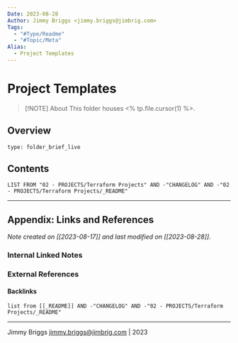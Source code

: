 ```yaml
---
Date: 2023-08-28
Author: Jimmy Briggs <jimmy.briggs@jimbrig.com>
Tags:
  - "#Type/Readme"
  - "#Topic/Meta"
Alias:
  - Project Templates
---
```


# Project Templates

> [!NOTE] About
> This folder houses <% tp.file.cursor(1) %>.

## Overview


```ccard
type: folder_brief_live
```
 

## Contents

```dataview
LIST FROM "02 - PROJECTS/Terraform Projects" AND -"CHANGELOG" AND -"02 - PROJECTS/Terraform Projects/_README"
```

***

## Appendix: Links and References

*Note created on [[2023-08-17]] and last modified on [[2023-08-28]].*

### Internal Linked Notes

### External References

#### Backlinks

```dataview
list from [[_README]] AND -"CHANGELOG" AND -"02 - PROJECTS/Terraform Projects/_README"
```


***

Jimmy Briggs <jimmy.briggs@jimbrig.com> | 2023
